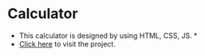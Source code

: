 # Calculator
* This calculator is designed by using HTML, CSS, JS. *
* [Click here](https://adarshp733.github.io/Calculator/) to visit the project.
